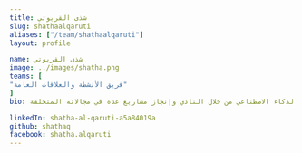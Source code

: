 ```yaml
---
title: شذى القريوتي
slug: shathaalqaruti
aliases: ["/team/shathaalqaruti"]
layout: profile

name: شذى القريوتي
image: ../images/shatha.png
teams: [
"فريق الأنشطة والعلاقات العامة"
]
bio: مدربة، ومرشدة، ومديرة العلاقات العامة والنشاطات. طالبة هندسة حاسوب - الجامعة الأردنية دخلت مجال الذكاء الاصطناعي من خلال النادي وإنجاز مشاريع عدة في مجالاته المتخلفة

linkedIn: shatha-al-qaruti-a5a84019a
github: shathaq
facebook: shatha.alqaruti
---
```


